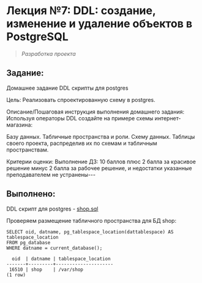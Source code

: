 # **Лекция №7: DDL: создание, изменение и удаление объектов в PostgreSQL**
> _Разработка проекта_

## **Задание:**
Домашнее задание
DDL скрипты для postgres

Цель:
Реализовать спроектированную схему в postgres.


Описание/Пошаговая инструкция выполнения домашнего задания:
Используя операторы DDL создайте на примере схемы интернет-магазина:

Базу данных.
Табличные пространства и роли.
Схему данных.
Таблицы своего проекта, распределив их по схемам и
табличным пространствам.

Критерии оценки:
Выполнение ДЗ: 10 баллов
плюс 2 балла за красивое решение
минус 2 балла за рабочее решение, и недостатки указанные преподавателем не устранены---

## **Выполнено:**

DDL скрипт для postgres - [shop.sql](./shop.sql)

Проверяем размещение табличного пространства для БД shop:
~~~roomsql
SELECT oid, datname, pg_tablespace_location(dattablespace) AS tablespace_location
FROM pg_database
WHERE datname = current_database();
~~~

~~~console
  oid  | datname | tablespace_location 
-------+---------+---------------------
 16510 | shop    | /var/shop
(1 row)
~~~